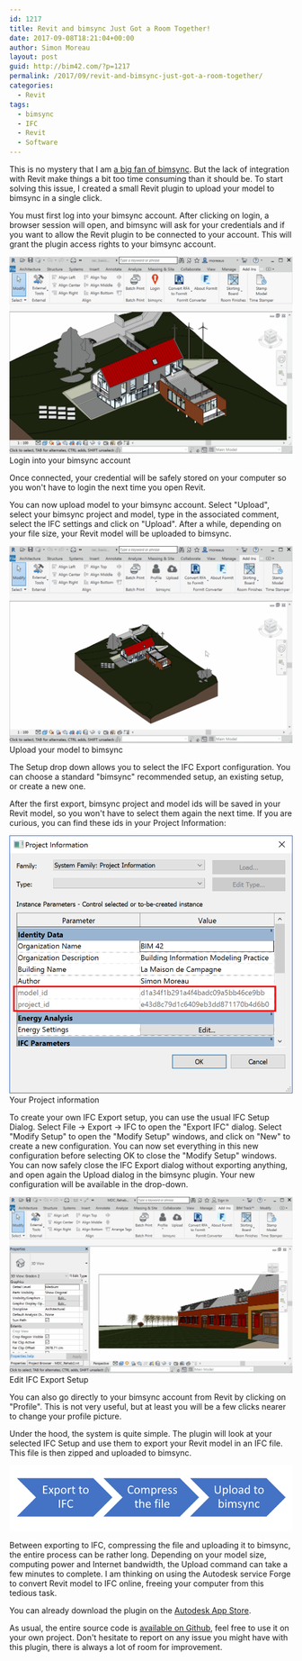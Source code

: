 ```yaml
---
id: 1217
title: Revit and bimsync Just Got a Room Together!
date: 2017-09-08T18:21:04+00:00
author: Simon Moreau
layout: post
guid: http://bim42.com/?p=1217
permalink: /2017/09/revit-and-bimsync-just-got-a-room-together/
categories:
  - Revit
tags:
  - bimsync
  - IFC
  - Revit
  - Software
---
```

This is no mystery that I am [a big fan of bimsync](https://bim42.com/2016/11/why-i-am-now-a-bimsync-fanboy/). But the lack of integration with Revit make things a bit too time consuming than it should be. To start solving this issue, I created a small Revit plugin to upload your model to bimsync in a single click.

You must first log into your bimsync account. After clicking on login, a browser session will open, and bimsync will ask for your credentials and if you want to allow the Revit plugin to be connected to your account. This will grant the plugin access rights to your bimsync account.

![authorize](/assets/2017/09/authorize.gif)
Login into your bimsync account

Once connected, your credential will be safely stored on your computer so you won't have to login the next time you open Revit.

You can now upload model to your bimsync account. Select "Upload", select your bimsync project and model, type in the associated comment, select the IFC settings and click on "Upload". After a while, depending on your file size, your Revit model will be uploaded to bimsync.

![upload](/assets/2017/09/upload.gif)
Upload your model to bimsync

The Setup drop down allows you to select the IFC Export configuration. You can choose a standard "bimsync" recommended setup, an existing setup, or create a new one.

After the first export, bimsync project and model ids will be saved in your Revit model, so you won't have to select them again the next time. If you are curious, you can find these ids in your Project Information:

![projectInfo](/assets/2017/09/projectInfo.png)
Your Project information

To create your own IFC Export setup, you can use the usual IFC Setup Dialog. Select File -> Export -> IFC to open the "Export IFC" dialog. Select "Modify Setup" to open the "Modify Setup" windows, and click on "New" to create a new configuration. You can now set everything in this new configuration before selecting OK to close the "Modify Setup" windows. You can now safely close the IFC Export dialog without exporting anything, and open again the Upload dialog in the bimsync plugin. Your new configuration will be available in the drop-down.

![editSetup](/assets/2017/09/editSetup.gif)
Edit IFC Export Setup

You can also go directly to your bimsync account from Revit by clicking on "Profile". This is not very useful, but at least you will be a few clicks nearer to change your profile picture.

Under the hood, the system is quite simple. The plugin will look at your selected IFC Setup and use them to export your Revit model in an IFC file. This file is then zipped and uploaded to bimsync.

![Process](/assets/2017/09/Process.png)

Between exporting to IFC, compressing the file and uploading it to bimsync, the entire process can be rather long. Depending on your model size, computing power and Internet bandwidth, the Upload command can take a few minutes to complete. I am thinking on using the Autodesk service Forge to convert Revit model to IFC online, freeing your computer from this tedious task.

You can already download the plugin on the [Autodesk App Store](https://apps.autodesk.com/RVT/en/Detail/Index?id=3115102317642496559&appLang=en&os=Win64).

As usual, the entire source code is [available on Github](https://github.com/simonmoreau/bimsync4Revit), feel free to use it on your own project. Don't hesitate to report on any issue you might have with this plugin, there is always a lot of room for improvement.